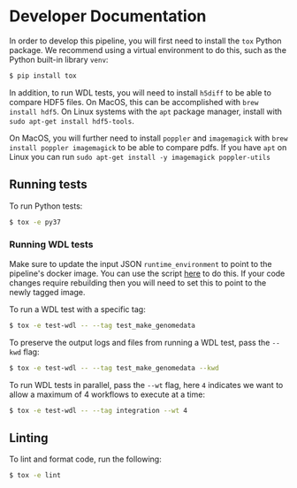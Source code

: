 # Developer Documentation

In order to develop this pipeline, you will first need to install the `tox` Python package. We recommend using a virtual environment to do this, such as the Python built-in library `venv`:

```bash
$ pip install tox
```

In addition, to run WDL tests, you will need to install `h5diff` to be able to compare HDF5 files. On MacOS, this can be accomplished with `brew install hdf5`. On Linux systems with the `apt` package manager, install with `sudo apt-get install hdf5-tools`.

On MacOS, you will further need to install `poppler` and `imagemagick` with `brew install poppler imagemagick` to be able to compare pdfs. If you have `apt` on Linux you can run `sudo apt-get install -y imagemagick poppler-utils`

## Running tests

To run Python tests:

```bash
$ tox -e py37
```

### Running WDL tests

Make sure to update the input JSON `runtime_environment` to point to the pipeline's docker image. You can use the script [here](../tests/add_runtime_environment_to_input.py) to do this. If your code changes require rebuilding then you will need to set this to point to the newly tagged image.

To run a WDL test with a specific tag:

```bash
$ tox -e test-wdl -- --tag test_make_genomedata
```

To preserve the output logs and files from running a WDL test, pass the `--kwd` flag:

```bash
$ tox -e test-wdl -- --tag test_make_genomedata --kwd
```

To run WDL tests in parallel, pass the `--wt` flag, here `4` indicates we want to allow a maximum of 4 workflows to execute at a time:

```bash
$ tox -e test-wdl -- --tag integration --wt 4
```

## Linting

To lint and format code, run the following:

```bash
$ tox -e lint
```
